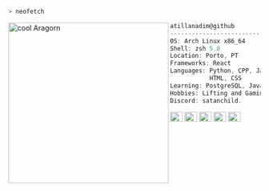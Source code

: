```zsh
> neofetch
```

<img align="left" src="https://i.pinimg.com/736x/44/58/0d/44580d455c1e2af667907ac0f09a2354.jpg" alt="cool Aragorn" width="320" /> 

```csharp
atillanadim@github
-------------------------
OS: Arch Linux x86_64
Shell: zsh 5.8
Location: Porto, PT
Frameworks: React
Languages: Python, CPP, JavaScript, TypeScript,
           HTML, CSS
Learning: PostgreSQL, Java
Hobbies: Lifting and Gaming
Discord: satanchild.
```
<p align="left">
  <img alt="#1a1a1a" src="https://via.placeholder.com/15/1a1a1a/000000?text=+" width="25" height="20" />
  <img alt="#333333" src="https://via.placeholder.com/15/333333/000000?text=+" width="25" height="20" />
  <img alt="#4d004d" src="https://via.placeholder.com/15/4d004d/000000?text=+" width="25" height="20" />
  <img alt="#5c5c5c" src="https://via.placeholder.com/15/5c5c5c/000000?text=+" width="25" height="20" />
  <img alt="#3c003c" src="https://via.placeholder.com/15/3c003c/000000?text=+" width="25" height="20" />
</p>
